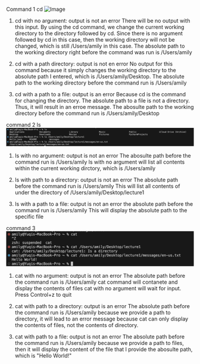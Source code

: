 Command 1 cd
![Image](Cse15l-lab-report/cd.png)
1. cd with no argument: output is not an error
There will be no output with this input. By using the cd command, we change the current working directory to the directory followed by cd.
Since there is no argument followed by cd in this case, then the working directory will not be changed, which is still /Users/amily in this case. 
The absolute path to the working directory right before the command was run is /Users/amily

2. cd with a path directory: output is not en error
No output for this command because it simply changes the working directory to the absolute path I entered, which is /Users/amily/Desktop.
The absolute path to the working directory before the command run is /Users/amily

3. cd with a path to a file: output is an error
Because cd is the command for changing the directory. The absolute path to a file is not a directory. Thus, it will result in an erroe message.
The abosulte path to the working directory before the command run is /Users/amily/Desktop

command 2 ls
![Image](ls.png)
1. ls with no argument: output is not an error
The abosulte path before the command run is /Users/amily
ls with no argument will list all contents within the current working dirctory, which is /Users/amily

2. ls with path to a directory: output is not an error
The absolute path before the command run is /Users/amily
This will list all contents of under the directory of /Users/amily/Desktop/lecture1

3. ls with a path to a file: output is not an error
the absolute path before the command run is /Users/amily
This will display the absolute path to the specific file

command 3
![Image](cat.png)
1. cat with no argument: output is not an error
The absolute path before the command run is /Users/amily
cat command will contanete and display the contents of files
cat with no argument will wait for input. Press Control+z to quit

2. cat with path to a directory: output is an error
The absolute path before the command run is /Users/amily
because we provide a path to directory, it will lead to an error message because cat can only display the contents of files, not the contents of directory.

3. cat with path to a file: output is not an error
The absolute path before the command run is /Users/amily
because we provide a path to files, then it will display the content of the file that I provide the abosulte path, which is "Hello World!"
